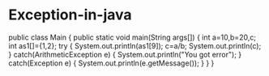 # Exception-in-java
public class Main
{
  public static void main(String args[])
  {
    int a=10,b=20,c;
    int as1[]={1,2};
    try
    {
       System.out.println(as1[9]);
       c=a/b;
       System.out.println(c);
    }
    catch(ArithmeticException e)
    {
      System.out.println("You got error");
    }
    catch(Exception e)
    {
      System.out.println(e.getMessage());
    }
  }
}
